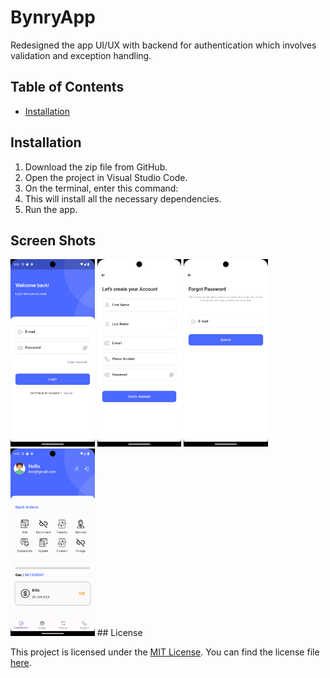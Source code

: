 # BynryApp

Redesigned the app UI/UX with backend for authentication which involves validation and exception handling.


## Table of Contents

- [Installation](#installation)

## Installation

1. Download the zip file from GitHub.
2. Open the project in Visual Studio Code.
3. On the terminal, enter this command: 
4. This will install all the necessary dependencies.
5. Run the app.

## Screen Shots
<img src="screenshots/s1.png" alt="Screenshot 1" height="300" />
<img src="screenshots/s2.png" alt="Screenshot 2" height="300" />
<img src="screenshots/s3.png" alt="Screenshot 3" height="300" />
<img src="screenshots/s4.png" alt="Screenshot 4" height="300" />
## License

This project is licensed under the [MIT License](LICENSE). You can find the license file [here](LICENSE).
